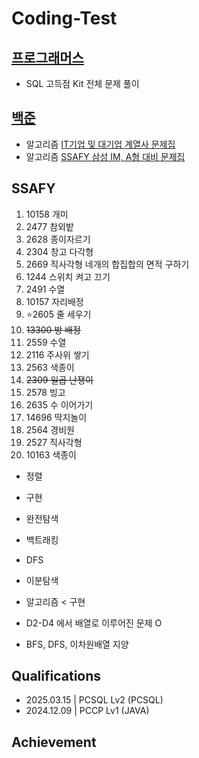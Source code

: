 # Coding-Test

## [프로그래머스](https://github.com/wogkr810/coding-test/tree/main/%ED%94%84%EB%A1%9C%EA%B7%B8%EB%9E%98%EB%A8%B8%EC%8A%A4)
- SQL 고득점 Kit 전체 문제 풀이

## [백준](https://www.acmicpc.net/)
- 알고리즘 [IT기업 및 대기업 계열사 문제집](https://www.acmicpc.net/workbook/view/8708)
- 알고리즘 [SSAFY 삼성 IM, A형 대비 문제집](https://www.acmicpc.net/group/workbook/22701/1)

## SSAFY
1. 10158 개미
2. 2477 참외밭
3. 2628 종이자르기
4. 2304 창고 다각형
5. 2669 직사각형 네개의 합집합의 면적 구하기
6. 1244 스위치 켜고 끄기
7. 2491 수열
8. 10157 자리배정
9. ⭐2605 줄 세우기
10. ~~13300 방 배정~~
11. 2559 수열
12. 2116 주사위 쌓기
13. 2563 색종이
14. ~~2309 일곱 난쟁이~~
15. 2578 빙고
16. 2635 수 이어가기
17. 14696 딱지놀이
18. 2564 경비원
19. 2527 직사각형
20. 10163 색종이

- 정렬
- 구현
- 완전탐색
- 백트래킹
- DFS
- 이분탐색

- 알고리즘 < 구현
- D2-D4 에서 배열로 이루어진 문제 O
- BFS, DFS, 이차원배열 지양 

## Qualifications
- 2025.03.15 | PCSQL Lv2 (PCSQL)
- 2024.12.09 | PCCP Lv1 (JAVA)

## Achievement
